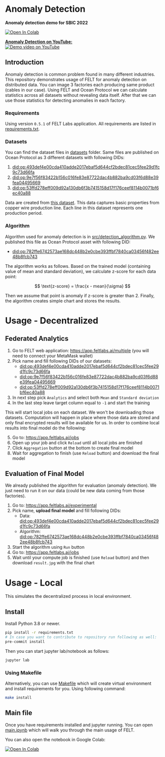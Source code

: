 # Anomaly Detection
**Anomaly detection demo for SBIC 2022**

<a target="_blank" href="https://colab.research.google.com/github/FELT-Labs/anomaly-detection/blob/main/main.ipynb">
  <img src="https://colab.research.google.com/assets/colab-badge.svg" alt="Open In Colab"/>
</a>

[**Anomaly Detection on YouTube:**](http://www.youtube.com/watch?v=IKwxdvDpu6A)  
[![Demo video on YouTube](http://img.youtube.com/vi/IKwxdvDpu6A/hqdefault.jpg)](http://www.youtube.com/watch?v=IKwxdvDpu6A)


## Introduction
Anomaly detection is common problem found in many different industries. This repository demonstrates usage of FELT for anomaly detection on distributed data. You can image 3 factories each producing same product (cables in our case). Using FELT and Ocean Protocol we can calculate statistics across all datasets without revealing data itself. After that we can use those statistics for detecting anomalies in each factory.

### Requirements
Using version `0.5.1` of FELT Labs application. All requirements are listed in [requirements.txt](./requirements.txt).

### Datasets
You can find the dataset files in [datasets](./datasets/) folder. Same files are published on Ocean Protocol as 3 different datasets with following DIDs:

1. [did:op:493def4e00cda410adde2017ebaf5d644cf2bdec81cec5fee29d1fc9c73d66fa](https://market.oceanprotocol.com/asset/did:op:493def4e00cda410adde2017ebaf5d644cf2bdec81cec5fee29d1fc9c73d66fa)
2. [did:op:9e7f56f83422b156c016fe83e87722dac4b882ba9cd03f6d88e39fea04495669](https://market.oceanprotocol.com/asset/did:op:9e7f56f83422b156c016fe83e87722dac4b882ba9cd03f6d88e39fea04495669)
3. [did:op:53ffd278eff009d92a130db6f3b7415158d17f176ceef8114b0071bf6ec40a88](https://market.oceanprotocol.com/asset/did:op:53ffd278eff009d92a130db6f3b7415158d17f176ceef8114b0071bf6ec40a88)

Data are created from [this dataset](https://www.kaggle.com/datasets/osroru/copper-wire-production-line-dataset). This data captures basic properties from copper wire production line. Each line in this dataset represents one production period.

### Algorithm
Algorithm used for anomaly detection is in [src/detection_algorithm.py](./src/detection_algorithm.py). We published this file as Ocean Protocol asset with following DID:

* [did:op:782ffe6742573ae168dc448b2e0cbe393ffbf7840ca03456f482ee48b8fcb743](https://market.oceanprotocol.com/asset/did:op:782ffe6742573ae168dc448b2e0cbe393ffbf7840ca03456f482ee48b8fcb743)

The algorithm works as follows. Based on the trained model (containing value of mean and standard deviation), we calculate z-score for each data point:

$$
\text{z-score} = \frac{x - mean}{\sigma}
$$

Then we assume that point is anomaly if z-score is greater than 2. Finally, the algorithm creates simple chart and stores the results.


# Usage - Decentralized
## Federated Analytics
1. Go to FELT web application: <https://app.feltlabs.ai/multiple> (you will need to connect your MetaMask wallet)
2. Pick name and fill following DIDs of our datasets:
    * [did:op:493def4e00cda410adde2017ebaf5d644cf2bdec81cec5fee29d1fc9c73d66fa](https://market.oceanprotocol.com/asset/did:op:493def4e00cda410adde2017ebaf5d644cf2bdec81cec5fee29d1fc9c73d66fa)
    * [did:op:9e7f56f83422b156c016fe83e87722dac4b882ba9cd03f6d88e39fea04495669](https://market.oceanprotocol.com/asset/did:op:9e7f56f83422b156c016fe83e87722dac4b882ba9cd03f6d88e39fea04495669)
    * [did:op:53ffd278eff009d92a130db6f3b7415158d17f176ceef8114b0071bf6ec40a88](https://market.oceanprotocol.com/asset/did:op:53ffd278eff009d92a130db6f3b7415158d17f176ceef8114b0071bf6ec40a88)
3. In next step pick `Analytics` and select both `Mean` and `Standard deviation`
4. In the last step leave target column equal to `-1` and start the training 

This will start local jobs on each dataset. We won't be downloading those datasets. Computation will happen in place where those data are stored and only final encrypted results will be available for us. In order to combine local results into final model do the following:

5. Go to: <https://app.feltlabs.ai/jobs>
6. Open up your job and click `Reload` until all local jobs are finished
7. Click `Aggregation` button at the bottom to create final model
8. Wait for aggregation to finish (use `Reload` button) and download the final model

## Evaluation of Final Model
We already published the algorithm for evaluation (anomaly detection). We just need to run it on our data (could be new data coming from those factories).
1. Go to: <https://app.feltlabs.ai/experimental>
2. Pick name, **upload final model** and fill following DIDs:
    * Data: [did:op:493def4e00cda410adde2017ebaf5d644cf2bdec81cec5fee29d1fc9c73d66fa](https://market.oceanprotocol.com/asset/did:op:493def4e00cda410adde2017ebaf5d644cf2bdec81cec5fee29d1fc9c73d66fa)
    * Algorithm: [did:op:782ffe6742573ae168dc448b2e0cbe393ffbf7840ca03456f482ee48b8fcb743](https://market.oceanprotocol.com/asset/did:op:782ffe6742573ae168dc448b2e0cbe393ffbf7840ca03456f482ee48b8fcb743)
3. Start the algorithm using `Run` button
4. Go to: <https://app.feltlabs.ai/jobs>
5. Wait until your compute job is finished (use `Reload` button) and then download `result.jpg` with the final chart


# Usage - Local
This simulates the decentralized process in local environment.

## Install
Install Python 3.8 or newer.
```bash
pip install -r requirements.txt
# In case you want to contribute to repository run following as well:
pre-commit install
```
Then you can start jupyter lab/notebook as follows:
```bash
jupyter lab
```

### Using Makefile
Alternatively, you can use [Makefile](./Makefile) which will create virtual environment and install requirements for you. Using following command:
```bash
make install
```

## Main file
Once you have requirements installed and jupyter running. You can open [main.ipynb](./main.ipynb) which will walk you through the main usage of FELT.

You can also open the notebook in Google Colab:

<a target="_blank" href="https://colab.research.google.com/github/FELT-Labs/anomaly-detection/blob/main/main.ipynb">
  <img src="https://colab.research.google.com/assets/colab-badge.svg" alt="Open In Colab"/>
</a>
